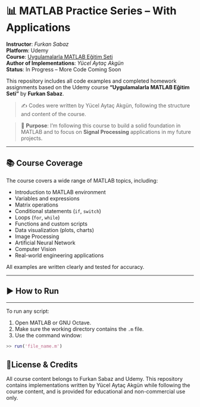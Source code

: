 # 📊 MATLAB Practice Series – With Applications  
**Instructor**: *Furkan Sabaz*  
**Platform**: Udemy  
**Course**: [Uygulamalarla MATLAB Eğitim Seti](https://www.udemy.com/course/uygulamalarla-matlab-egitim-seti/)  
**Author of Implementations**: *Yücel Aytaç Akgün*  
**Status**: In Progress – More Code Coming Soon  

This repository includes all code examples and completed homework assignments based on the Udemy course **“Uygulamalarla MATLAB Eğitim Seti”** by **Furkan Sabaz**.

> ✍️  Codes were written by Yücel Aytaç Akgün, following the structure and content of the course.

> 🎯 **Purpose**: I’m following this course to build a solid foundation in MATLAB and to focus on **Signal Processing** applications in my future projects.
---

## 📚 Course Coverage

The course covers a wide range of MATLAB topics, including:

- Introduction to MATLAB environment  
- Variables and expressions  
- Matrix operations  
- Conditional statements (`if`, `switch`)  
- Loops (`for`, `while`)  
- Functions and custom scripts  
- Data visualization (plots, charts)  
- Image Processing 
- Artificial Neural Network
- Computer Vision
- Real-world engineering applications  

All examples are written clearly and tested for accuracy.

---

## ▶️ How to Run
---
To run any script:

1. Open MATLAB or GNU Octave.
2. Make sure the working directory contains the `.m` file.
3. Use the command window:
```matlab
>> run('file_name.m')
```
## 📜License & Credits
All course content belongs to Furkan Sabaz and Udemy.
This repository contains implementations written by Yücel Aytaç Akgün while following the course content, and is provided for educational and non-commercial use only.
